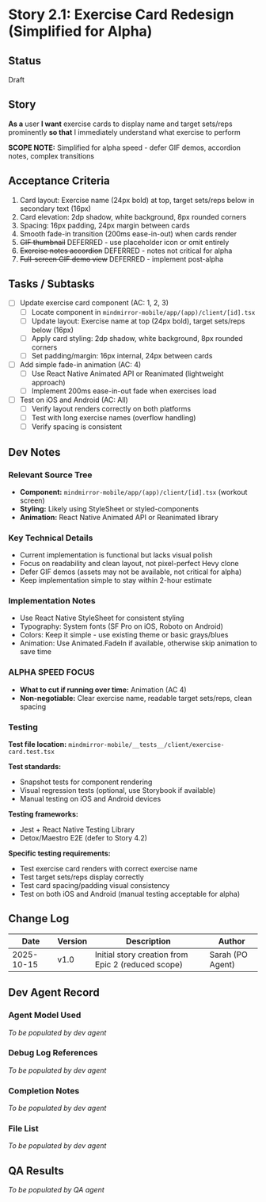 # Story 2.1: Exercise Card Redesign (Simplified for Alpha)

## Status
Draft

## Story
**As a** user
**I want** exercise cards to display name and target sets/reps prominently
**so that** I immediately understand what exercise to perform

**SCOPE NOTE:** Simplified for alpha speed - defer GIF demos, accordion notes, complex transitions

## Acceptance Criteria

1. Card layout: Exercise name (24px bold) at top, target sets/reps below in secondary text (16px)
2. Card elevation: 2dp shadow, white background, 8px rounded corners
3. Spacing: 16px padding, 24px margin between cards
4. Smooth fade-in transition (200ms ease-in-out) when cards render
5. ~~GIF thumbnail~~ DEFERRED - use placeholder icon or omit entirely
6. ~~Exercise notes accordion~~ DEFERRED - notes not critical for alpha
7. ~~Full-screen GIF demo view~~ DEFERRED - implement post-alpha

## Tasks / Subtasks

- [ ] Update exercise card component (AC: 1, 2, 3)
  - [ ] Locate component in `mindmirror-mobile/app/(app)/client/[id].tsx`
  - [ ] Update layout: Exercise name at top (24px bold), target sets/reps below (16px)
  - [ ] Apply card styling: 2dp shadow, white background, 8px rounded corners
  - [ ] Set padding/margin: 16px internal, 24px between cards

- [ ] Add simple fade-in animation (AC: 4)
  - [ ] Use React Native Animated API or Reanimated (lightweight approach)
  - [ ] Implement 200ms ease-in-out fade when exercises load

- [ ] Test on iOS and Android (AC: All)
  - [ ] Verify layout renders correctly on both platforms
  - [ ] Test with long exercise names (overflow handling)
  - [ ] Verify spacing is consistent

## Dev Notes

### Relevant Source Tree
- **Component:** `mindmirror-mobile/app/(app)/client/[id].tsx` (workout screen)
- **Styling:** Likely using StyleSheet or styled-components
- **Animation:** React Native Animated API or Reanimated library

### Key Technical Details
- Current implementation is functional but lacks visual polish
- Focus on readability and clean layout, not pixel-perfect Hevy clone
- Defer GIF demos (assets may not be available, not critical for alpha)
- Keep implementation simple to stay within 2-hour estimate

### Implementation Notes
- Use React Native StyleSheet for consistent styling
- Typography: System fonts (SF Pro on iOS, Roboto on Android)
- Colors: Keep it simple - use existing theme or basic grays/blues
- Animation: Use Animated.FadeIn if available, otherwise skip animation to save time

### ALPHA SPEED FOCUS
- **What to cut if running over time:** Animation (AC 4)
- **Non-negotiable:** Clear exercise name, readable target sets/reps, clean spacing

### Testing
**Test file location:** `mindmirror-mobile/__tests__/client/exercise-card.test.tsx`

**Test standards:**
- Snapshot tests for component rendering
- Visual regression tests (optional, use Storybook if available)
- Manual testing on iOS and Android devices

**Testing frameworks:**
- Jest + React Native Testing Library
- Detox/Maestro E2E (defer to Story 4.2)

**Specific testing requirements:**
- Test exercise card renders with correct exercise name
- Test target sets/reps display correctly
- Test card spacing/padding visual consistency
- Test on both iOS and Android (manual testing acceptable for alpha)

## Change Log

| Date | Version | Description | Author |
|------|---------|-------------|--------|
| 2025-10-15 | v1.0 | Initial story creation from Epic 2 (reduced scope) | Sarah (PO Agent) |

## Dev Agent Record

### Agent Model Used
_To be populated by dev agent_

### Debug Log References
_To be populated by dev agent_

### Completion Notes
_To be populated by dev agent_

### File List
_To be populated by dev agent_

## QA Results
_To be populated by QA agent_
